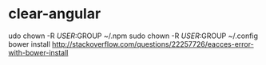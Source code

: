 # clear-angular

udo chown -R $USER:$GROUP ~/.npm
sudo chown -R $USER:$GROUP ~/.config
bower install
http://stackoverflow.com/questions/22257726/eacces-error-with-bower-install
